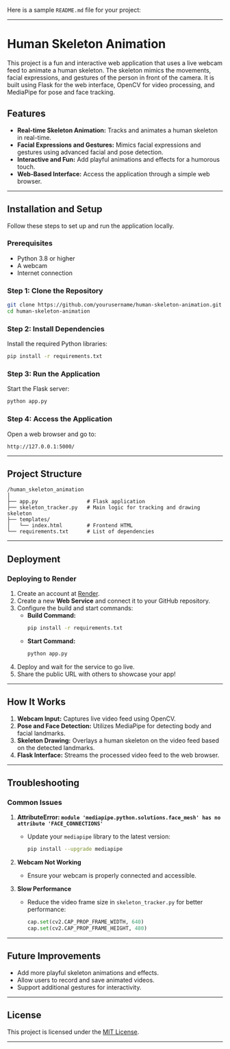 Here is a sample `README.md` file for your project:

---

# Human Skeleton Animation

This project is a fun and interactive web application that uses a live webcam feed to animate a human skeleton. The skeleton mimics the movements, facial expressions, and gestures of the person in front of the camera. It is built using Flask for the web interface, OpenCV for video processing, and MediaPipe for pose and face tracking.

## Features
- **Real-time Skeleton Animation:** Tracks and animates a human skeleton in real-time.
- **Facial Expressions and Gestures:** Mimics facial expressions and gestures using advanced facial and pose detection.
- **Interactive and Fun:** Add playful animations and effects for a humorous touch.
- **Web-Based Interface:** Access the application through a simple web browser.

---

## Installation and Setup

Follow these steps to set up and run the application locally.

### Prerequisites
- Python 3.8 or higher
- A webcam
- Internet connection

### Step 1: Clone the Repository
```bash
git clone https://github.com/yourusername/human-skeleton-animation.git
cd human-skeleton-animation
```

### Step 2: Install Dependencies
Install the required Python libraries:
```bash
pip install -r requirements.txt
```

### Step 3: Run the Application
Start the Flask server:
```bash
python app.py
```

### Step 4: Access the Application
Open a web browser and go to:
```
http://127.0.0.1:5000/
```

---

## Project Structure

```
/human_skeleton_animation
│
├── app.py                # Flask application
├── skeleton_tracker.py   # Main logic for tracking and drawing skeleton
├── templates/
│   └── index.html        # Frontend HTML
└── requirements.txt      # List of dependencies
```

---

## Deployment

### Deploying to Render
1. Create an account at [Render](https://render.com/).
2. Create a new **Web Service** and connect it to your GitHub repository.
3. Configure the build and start commands:
   - **Build Command:**
     ```bash
     pip install -r requirements.txt
     ```
   - **Start Command:**
     ```bash
     python app.py
     ```
4. Deploy and wait for the service to go live.
5. Share the public URL with others to showcase your app!

---

## How It Works

1. **Webcam Input:** Captures live video feed using OpenCV.
2. **Pose and Face Detection:** Utilizes MediaPipe for detecting body and facial landmarks.
3. **Skeleton Drawing:** Overlays a human skeleton on the video feed based on the detected landmarks.
4. **Flask Interface:** Streams the processed video feed to the web browser.

---

## Troubleshooting

### Common Issues
1. **AttributeError: `module 'mediapipe.python.solutions.face_mesh' has no attribute 'FACE_CONNECTIONS'`**
   - Update your `mediapipe` library to the latest version:
     ```bash
     pip install --upgrade mediapipe
     ```

2. **Webcam Not Working**
   - Ensure your webcam is properly connected and accessible.

3. **Slow Performance**
   - Reduce the video frame size in `skeleton_tracker.py` for better performance:
     ```python
     cap.set(cv2.CAP_PROP_FRAME_WIDTH, 640)
     cap.set(cv2.CAP_PROP_FRAME_HEIGHT, 480)
     ```

---

## Future Improvements
- Add more playful skeleton animations and effects.
- Allow users to record and save animated videos.
- Support additional gestures for interactivity.

---

## License
This project is licensed under the [MIT License](LICENSE).

---
